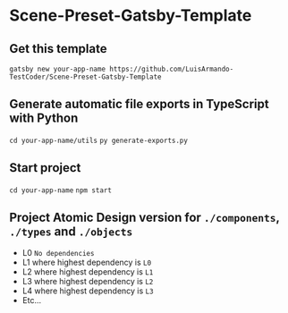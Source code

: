 # Scene-Preset-Gatsby-Template

## Get this template

`gatsby new your-app-name https://github.com/LuisArmando-TestCoder/Scene-Preset-Gatsby-Template`

## Generate automatic file exports in TypeScript with Python

`cd your-app-name/utils`
`py generate-exports.py`

## Start project

`cd your-app-name`
`npm start`

## Project Atomic Design version for `./components`, `./types` and `./objects`

- L0 `No dependencies`
- L1 where highest dependency is `L0`
- L2 where highest dependency is `L1`
- L3 where highest dependency is `L2`
- L4 where highest dependency is `L3`
- Etc...
